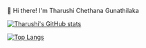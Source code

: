 👋 Hi there! I'm Tharushi Chethana Gunathilaka

[![Tharushi's GitHub stats](https://github-readme-stats-sigma-five.vercel.app/api?username=Tharushi-Chethana&hide=prs&show_icons=true&theme=radical)](https://github.com/Tharushi-Chethana)

[![Top Langs](https://github-readme-stats-sigma-five.vercel.app/api/top-langs/?username=Tharushi-Chethana&layout=compact&theme=radical)](https://github.com/Tharushi-Chethana)

